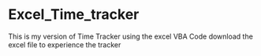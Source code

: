 # Excel_Time_tracker

This is my version of Time Tracker using the excel VBA Code download the excel file to experience the tracker

